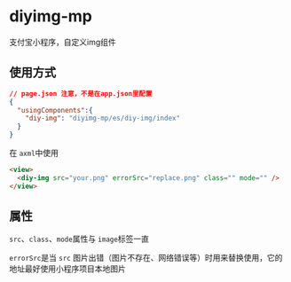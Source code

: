 # diyimg-mp
支付宝小程序，自定义img组件

## 使用方式
```json
// page.json 注意，不是在app.json里配置
{
  "usingComponents":{
    "diy-img": "diyimg-mp/es/diy-img/index"
  }
}
```
在 `axml`中使用
```html
<view>
  <diy-img src="your.png" errorSrc="replace.png" class="" mode="" />
</view>
```

## 属性
`src`、`class`、`mode`属性与 `image`标签一直

`errorSrc`是当 `src` 图片出错（图片不存在、网络错误等）时用来替换使用，它的地址最好使用小程序项目本地图片
